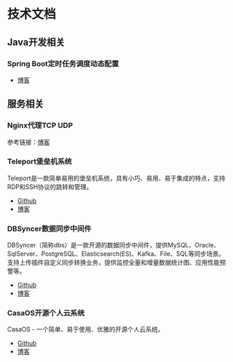 # 技术文档



## Java开发相关

### Spring Boot定时任务调度动态配置

- [博客](https://mp.weixin.qq.com/s/x1-QlWlDs0HKbhx3icLBKQ)



## 服务相关

### Nginx代理TCP UDP

参考链接：[博客](https://mp.weixin.qq.com/s/g2hbPD5BH1p2yVreFuJltQ)



### Teleport堡垒机系统

Teleport是一款简单易用的堡垒机系统，具有小巧、易用、易于集成的特点，支持RDP和SSH协议的跳转和管理。

- [Github](https://github.com/tp4a/teleport)
- [博客](https://mp.weixin.qq.com/s/UQjdYamZwF-PMllHhrLj-Q)



### DBSyncer数据同步中间件

DBSyncer（简称dbs）是一款开源的数据同步中间件，提供MySQL、Oracle、SqlServer、PostgreSQL、Elasticsearch(ES)、Kafka、File、SQL等同步场景。支持上传插件自定义同步转换业务，提供监控全量和增量数据统计图、应用性能预警等。

- [Github](https://github.com/86dbs/dbsyncer)
- [博客](https://mp.weixin.qq.com/s/xyYe1w7gkHmklSsbkxKO5A)



### CasaOS开源个人云系统

CasaOS - 一个简单、易于使用、优雅的开源个人云系统。

- [Github](https://github.com/IceWhaleTech/CasaOS)
- [博客](https://mp.weixin.qq.com/s/OJ0puSJoDNbzf9njWdGreA)

